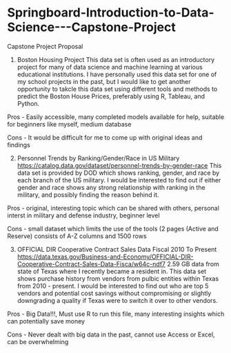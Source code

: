 # Springboard-Introduction-to-Data-Science---Capstone-Project
Capstone Project Proposal

1. Boston Housing Project 
This data set is often used as an introductory project for many of data science and machine learning at various educational institutions. 
I have personally used this data set for one of my school projects in the past, but I would like to get another opportunity to takcle
this data set using different tools and methods to predict the Boston House Prices, preferably using R, Tableau, and Python. 

Pros - Easily accessible, many completed models available for help, suitable for beginners like myself, medium database

Cons - It would be difficult for me to come up with original ideas and findings

2. Personnel Trends by Ranking/Gender/Race in US Military
https://catalog.data.gov/dataset/personnel-trends-by-gender-race
This data set is provided by DOD which shows ranking, gender, and race by each branch of the US military. I would be interested to find 
out if either gender and race shows any strong relationship with ranking in the military, and possibly finding the reason behind it. 

Pros - original, interesting topic which can be shared with others, personal interst in military and defense industry, beginner level

Cons - small dataset which limits the use of the tools (2 pages (Active and Reserve) consists of A-Z columns and 1500 rows

3. OFFICIAL DIR Cooperative Contract Sales Data Fiscal 2010 To Present
https://data.texas.gov/Business-and-Economy/OFFICIAL-DIR-Cooperative-Contract-Sales-Data-Fisca/w64c-ndf7
2.59 GB data from state of Texas where I recently became a resident in. This data set shows purchase history from vendors from 
pulbic entities within Texas from 2010 - present. I would be interested to find out who are top 5 vendors and potential cost savings
without compromising or slightly downgrading a quality if Texas were to switch it over to other vendors. 

Pros - Big Data!!!, Must use R to run this file, many interesting insights which can potentially save money

Cons - Never dealt with big data in the past, cannot use Access or Excel, can be overwhelming


